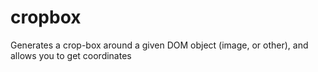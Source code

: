 # cropbox
Generates a crop-box around a given DOM object (image, or other), and allows you to get coordinates
